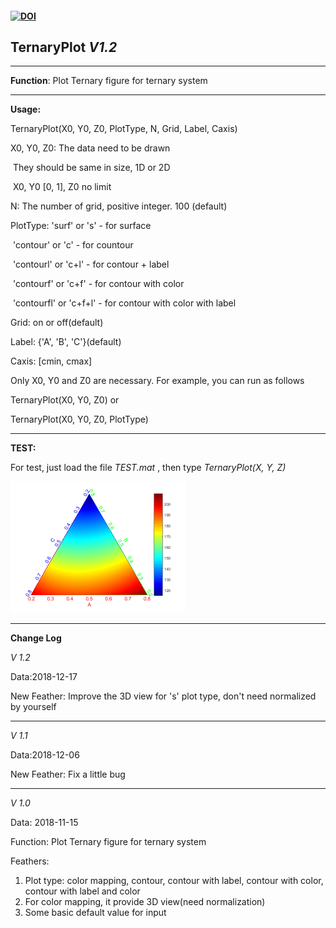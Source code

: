 #### [![DOI](https://zenodo.org/badge/160682550.svg)](https://zenodo.org/badge/latestdoi/160682550)

## TernaryPlot *V1.2*

***

**Function**: Plot Ternary figure for ternary system

***

**Usage:**

TernaryPlot(X0, Y0, Z0, PlotType, N, Grid, Label, Caxis)

X0, Y0, Z0: The data need to be drawn

​           They should be same in size, 1D or 2D

​           X0, Y0 [0, 1], Z0 no limit

N: The number of grid, positive integer. 100 (default)

PlotType: 'surf' or 's' - for surface

​        'contour' or 'c' - for countour

​         'contourl' or 'c+l' - for contour + label

​         'contourf' or 'c+f' - for contour with color

​         'contourfl' or 'c+f+l' - for contour with color with label

Grid: on or off(default)

Label: {'A', 'B', 'C'}(default)

Caxis: [cmin, cmax] 

Only X0, Y0 and Z0 are necessary. For example, you can run as follows

TernaryPlot(X0, Y0, Z0) or

TernaryPlot(X0, Y0, Z0, PlotType) 

***

**TEST:**

For test, just load the file *TEST.mat* , then type *TernaryPlot(X, Y, Z)*

<img src="https://github.com/hitliaomq/TernaryPlot/blob/master/TEST/TEST.png" width="280" height="210"></img>

---

**Change Log**

*V 1.2*

Data:2018-12-17

New Feather: Improve the 3D view for 's'  plot type, don't need normalized by yourself

---------------------------------------------------------------------------------------------------------------------

*V 1.1*

Data:2018-12-06

New Feather: Fix a little bug

----------------------------------------------------------------------------------

*V 1.0*

Data: 2018-11-15

Function: Plot Ternary figure for ternary system

Feathers:

1. Plot type: color mapping, contour, contour with label, contour with color, contour with label and color
2. For color mapping, it provide 3D view(need normalization)
3. Some basic default value for input



